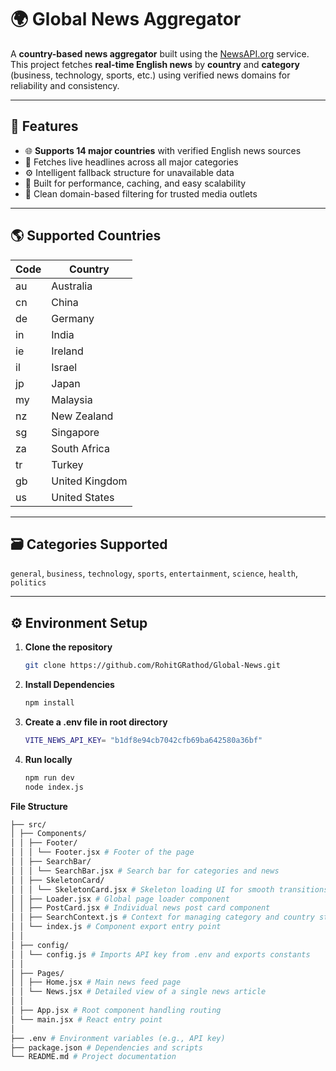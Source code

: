 # 🌍 Global News Aggregator

A **country-based news aggregator** built using the [NewsAPI.org](https://newsapi.org) service.  
This project fetches **real-time English news** by **country** and **category** (business, technology, sports, etc.) using verified news domains for reliability and consistency.

---

## 🚀 Features

- 🌐 **Supports 14 major countries** with verified English news sources  
- 📰 Fetches live headlines across all major categories  
- ⚙️ Intelligent fallback structure for unavailable data  
- 🧠 Built for performance, caching, and easy scalability  
- 💬 Clean domain-based filtering for trusted media outlets  

---

## 🌎 Supported Countries

| Code | Country |
|------|----------|
|au | Australia|
|cn | China|
|de | Germany|
|in | India|
|ie | Ireland|
|il | Israel|
|jp | Japan|
|my | Malaysia|
|nz | New Zealand|
|sg | Singapore|
|za | South Africa|
|tr | Turkey|
|gb | United Kingdom|
|us | United States|

---

## 🗃️ Categories Supported

`general`, `business`, `technology`, `sports`, `entertainment`, `science`, `health`, `politics`

---

## ⚙️ Environment Setup

1. **Clone the repository**
   ```bash
   git clone https://github.com/RohitGRathod/Global-News.git
2. **Install Dependencies**
    ```bash
    npm install
3. **Create a .env file in root directory**
    ```bash
    VITE_NEWS_API_KEY= "b1df8e94cb7042cfb69ba642580a36bf"
4. **Run locally**
    ```bash
    npm run dev
    node index.js 

**File Structure**
```bash
├── src/
│ ├── Components/
│ │ ├── Footer/
│ │ │ └── Footer.jsx # Footer of the page
│ │ ├── SearchBar/
│ │ │ └── SearchBar.jsx # Search bar for categories and news
│ │ ├── SkeletonCard/
│ │ │ └── SkeletonCard.jsx # Skeleton loading UI for smooth transitions
│ │ ├── Loader.jsx # Global page loader component
│ │ ├── PostCard.jsx # Individual news post card component
│ │ ├── SearchContext.js # Context for managing category and country state
│ │ └── index.js # Component export entry point
│ │
│ ├── config/
│ │ └── config.js # Imports API key from .env and exports constants
│ │
│ ├── Pages/
│ │ ├── Home.jsx # Main news feed page
│ │ └── News.jsx # Detailed view of a single news article
│ │
│ ├── App.jsx # Root component handling routing
│ └── main.jsx # React entry point
│
├── .env # Environment variables (e.g., API key)
├── package.json # Dependencies and scripts
└── README.md # Project documentation
